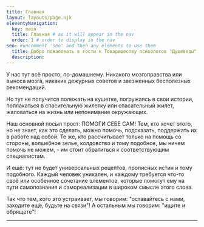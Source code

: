 ```yaml
---
title: Главная
layout: layouts/page.njk
eleventyNavigation:
  key: main
  title: Главная # as it will appear in the nav
  order: 1 # order to display in the nav
seo: #uncomment 'seo' and then any elements to use them
  title: Добро пожаловать в гости к Товариществу психологов "Душеведы"!
  description: 
---
```


У нас тут всё просто, по-домашнему. Никакого мозгоправства или выноса мозга, никаких дежурных советов и заезженных бесполезных рекомендаций.

Но тут не получится полежать на кушетке, погружаясь в свои истории, поплакаться в спасительную жилетку или спасательный жилет, жаловаться на жизнь или непонимание окружающих.

Наш основной посыл прост: ПОМОГИ СЕБЕ САМ! Тем, кто хочет этого, но не знает, как это сделать, можно помочь, подсказать, поддержать их в работе над собой. Те же, кто рассчитывает только на помощь со стороны, волшебное зелье, колдовство и тому подобное, мы ничем помочь не можем, - им стоит обратиться к соответствующим специалистам.

И ещё: тут не будет универсальных рецептов, прописных истин и тому подобного. Каждый человек уникален, и каждому требуется что-то своё или особенное сочетание  элементов, которые помогут ему на пути самопознания и самореализации в широком смысле этого слова.

Так что тем, кого это устраивает, мы говорим: "оставайтесь с нами, заходите ещё, будьте на связи"! А остальным мы говорим: "ищите и обрящете"!

---
